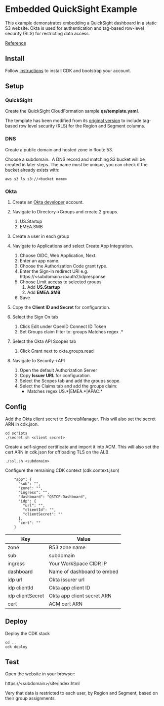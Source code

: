 # Embedded QuickSight Example

This example demonstrates embedding a QuickSight dashboard in a static S3 website.  Okta is used for authentication and tag-based row-level security (RLS) for restricting data access.

[Reference](https://docs.aws.amazon.com/quicksight/latest/user/quicksight-dev-rls-tags.html)

## Install

Follow [instructions](https://docs.aws.amazon.com/cdk/v2/guide/getting_started.html) to install CDK and bootstrap your account.

## Setup

### QuickSight
Create the QuickSight CloudFormation sample **qs/template.yaml**.

The template has been modified from its [original version](https://catalog.workshops.aws/quicksight/en-US/admin-workshop/1-prerequisites) to include tag-based row level security (RLS) for the Region and Segment columns.

### DNS
Create a public domain and hosted zone in Route 53.

Choose a subdomain. &nbsp;A DNS record and matching S3 bucket will be created in later steps.  The name must be unique, you can check if the bucket already exists with:  
```
aws s3 ls s3://<bucket name>
```

### Okta

1. Create an [Okta developer](https://developer.okta.com/signup/) account.

2. Navigate to Directory->Groups and create 2 groups.
    1. US.Startup
    2. EMEA.SMB

3. Create a user in each group

4. Navigate to Applications and select Create App Integration.
    1. Choose OIDC, Web Application, Next.
    2. Enter an app name.
    3. Choose the Authorization Code grant type.
    4. Enter the Sign-in redirect URI e.g. https://&lt;subdomain&gt;/oauth2/idpresponse
    5. Choose Limit access to selected groups
       1. Add **US.Startup**
       2. Add **EMEA.SMB**
    6. Save 
5. Copy the **Client ID and Secret** for configuration.
6. Select the Sign On tab
    1. Click Edit under OpenID Connect ID Token
    2. Set Groups claim filter to:  groups Matches regex .*
7. Select the Okta API Scopes tab
    1.  Click Grant next to okta.groups.read
8. Navigate to Security->API
    1. Open the default Authorization Server
    2. Copy **Issuer URL** for configuration.
    3. Select the Scopes tab and add the groups scope.
    4. Select the Claims tab and add the groups claim:
        *  Matches regex US.&ast;|EMEA.&ast;|APAC.*



## Config

Add the Okta client secret to SecretsManager.  This will also set the secret ARN in cdk.json.
```
cd scripts
./secret.sh <client secret>
```
Create a self-signed certificate and import it into ACM.  This will also set the cert ARN in cdk.json for offloading TLS on the ALB.
```
./ssl.sh <subdomain>
```

Configure the remaining CDK context (cdk.context.json)

```
    "app": {
      "sub": "",
      "zone": "",
      "ingress": "",
      "dashboard": "QSTCF-Dashboard",
      "idp": {
        "url": "",
        "clientId": "",
        "clientSecret": ""
      },
      "cert": ""
    }
```
| Key    | Value |
| -------- | ------- |
| zone | R53 zone name |
| sub | subdomain |
| ingress |  Your WorkSpace CIDR IP  |
| dashboard | Name of dashboard to embed  |
| idp url | Okta issurer url  |
| idp clientId | Okta app client ID  |
| idp clientSecret | Okta app client secret ARN |
| cert | ACM cert ARN |


## Deploy


Deploy the CDK stack
```
cd ..
cdk deploy
```

## Test

Open the website in your browser:

https://&lt;subdomain&gt;/site/index.html

Very that data is restricted to each user, by Region and Segment, based on their group assignments.